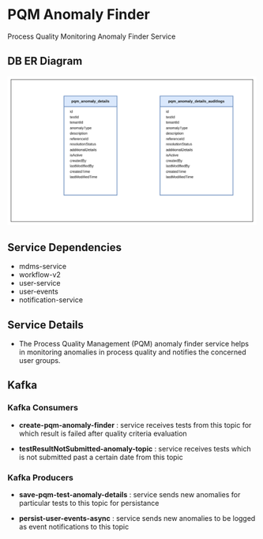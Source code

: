 # PQM Anomaly Finder

Process Quality Monitoring Anomaly Finder Service

## DB ER Diagram
![img_1.png](anomaly-db-diagram.png)

## Service Dependencies
- mdms-service
- workflow-v2
- user-service
- user-events
- notification-service

## Service Details
- The Process Quality Management (PQM) anomaly finder service helps in monitoring anomalies in process quality and notifies the concerned user groups.

## Kafka
### Kafka Consumers

- **create-pqm-anomaly-finder** : service receives tests from this topic for which result is failed after quality criteria evaluation

- **testResultNotSubmitted-anomaly-topic** : service receives tests which is not submitted past a certain date from this topic

### Kafka Producers

- **save-pqm-test-anomaly-details** : service sends new anomalies for particular tests to this topic for persistance

- **persist-user-events-async** : service sends new anomalies to be logged as event notifications to this topic

